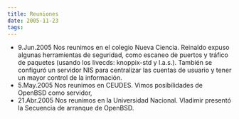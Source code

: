 ```yaml
---
title: Reuniones
date: 2005-11-23
tags:
---
```

* 9.Jun.2005 Nos reunimos en el colegio Nueva Ciencia. Reinaldo expuso algunas herramientas de seguridad, como escaneo de puertos y tráfico de paquetes (usando los livecds: knoppix-std y l.a.s.). También se configuró un servidor NIS para centralizar las cuentas de usuario y tener un mayor control de la información.
* 5.May.2005 Nos reunimos en CEUDES. Vimos posibilidades de OpenBSD como servidor,
* 21.Abr.2005 Nos reunimos en la Universidad Nacional. Vladimir presentó la Secuencia de arranque de OpenBSD.
